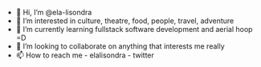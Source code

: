 - 👋 Hi, I’m @ela-lisondra
- 👀 I’m interested in culture, theatre, food, people, travel, adventure
- 🌱 I’m currently learning fullstack software development and aerial hoop =D
- 💞️ I’m looking to collaborate on anything that interests me really
- 📫 How to reach me - elalisondra - twitter

<!---
ela-lisondra/ela-lisondra is a ✨ special ✨ repository because its `README.md` (this file) appears on your GitHub profile.
You can click the Preview link to take a look at your changes.
--->
